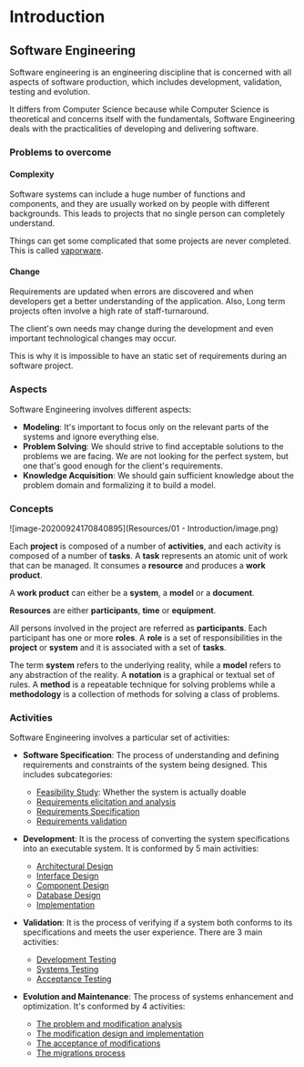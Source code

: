 # Introduction

## Software Engineering

Software engineering is an engineering discipline that is concerned with all aspects of software production, which includes development, validation, testing and evolution.

It differs from Computer Science because while Computer Science is theoretical and concerns itself with the fundamentals, Software Engineering deals with the practicalities of developing and delivering software.

### Problems to overcome

#### Complexity

Software systems can include a huge number of functions and components, and they are usually worked on by people with different backgrounds. This leads to projects that no single person can completely understand.

Things can get some complicated that some projects are never completed. This is called <u>vaporware</u>.

#### Change

Requirements are updated when errors are discovered and when developers get a better understanding of the application. Also, Long term projects often involve a high rate of staff-turnaround.

The client's own needs may change during the development and even important technological changes may occur.

This is why it is impossible to have an static set of requirements during an software project. 

### Aspects

Software Engineering involves different aspects:

- **Modeling**: It's important to focus only on the relevant parts of the systems and ignore everything else.
- **Problem Solving**: We should strive to find acceptable solutions to the problems we are facing. We are not looking for the perfect system, but one that's good enough for the client's requirements.
- **Knowledge Acquisition**: We should gain sufficient knowledge about the problem domain and formalizing it to build a model.

### Concepts

![image-20200924170840895](Resources/01 - Introduction/image.png)

Each **project** is composed of a number of **activities**, and each activity is composed of a number of **tasks**. A **task** represents an atomic unit of work that can be managed. It consumes a **resource** and produces a **work product**.

A **work product** can either be a **system**, a **model** or a **document**. 

**Resources** are either **participants**, **time** or **equipment**.

All persons involved in the project are referred as **participants**. Each participant has one or more **roles**. A **role** is a set of responsibilities in the **project** or **system** and it is associated with a set of **tasks**.

The term **system** refers to the underlying reality, while a **model** refers to any abstraction of the reality. A **notation** is a graphical or textual set of rules. A **method** is a repeatable technique for solving problems while a **methodology** is a collection of methods for solving a class of problems.

### Activities

Software Engineering involves a particular set of activities:

- **Software Specification**: The process of understanding and defining requirements and constraints of the system being designed. This includes  subcategories:

  - <u>Feasibility Study</u>: Whether the system is actually doable
  - <u>Requirements elicitation and analysis</u>
  - <u>Requirements Specification</u>
  - <u>Requirements validation</u>

- **Development**: It is the process of converting the system specifications into an executable system. It is conformed by 5 main activities:

  - <u>Architectural Design</u>
  - <u>Interface Design</u>
  - <u>Component Design</u>
  - <u>Database Design</u>
  - <u>Implementation</u>

- **Validation**: It is the process of verifying if a system both conforms to its specifications and meets the user experience. There are 3 main activities:

  - <u>Development Testing</u>
  - <u>Systems Testing</u>
  - <u>Acceptance Testing</u>

- **Evolution and Maintenance**: The process of systems enhancement and optimization. It's conformed by 4 activities:

  - <u>The problem and modification analysis</u>
  - <u>The modification design and implementation</u>
  - <u>The acceptance of modifications</u>
  - <u>The migrations process</u>

  